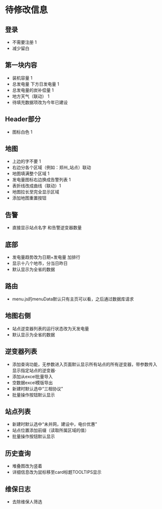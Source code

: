 # 待修改信息

## 登录

* 不需要注册 1
* 减少留白

## 第一块内容

* 装机容量 1
* 总发电量  下方日发电量 1
* 总发电量的炭补偿量 1
* 地方天气（联动） 1
* 待填充数据项改为今年已建设

## Header部分

* 图标白色 1

## 地图

* 上边的字不要 1
* 右边分各个区域（例如：郑州_站点）联动
* 地图填满整个区域 1
* 发电量图标右边换成告警列表 1
* 表折线改成曲线（联动）1
* 地图拉长至完全显示区域
* 添加地图重置按钮

## 告警  

* 直接显示站点名字 和告警逆变器数量

## 底部  

* 发电量趋势改为日期+发电量 加排行
* 显示十八个地市，分当日昨日
* 默认显示为全省的数据


## 路由

* menu.js的menuData默认只有主页可以看，之后通过数据库请求

## 地图右侧

* 站点逆变器列表的运行状态改为天发电量
* 默认显示为全省的数据

## 逆变器列表

* 添加查询功能，无参数进入页面默认显示所有站点的所有逆变器，带参数传入显示指定站点的逆变器·
* 添加从excel批量导入
* 空数据excel模版导出
* 新建时默认选中“三相协议”
* 批量操作按钮默认显示


## 站点列表

* 新建时默认选中“未并网，建设中，电价优惠”
* 站点位置添加前缀（读取所属区域的值）
* 批量操作按钮默认显示

## 历史查询

* 堆叠图改为竖着
* 详细信息改为鼠标移至card标题TOOLTIPS显示

## 维保日志

* 去除维保人筛选